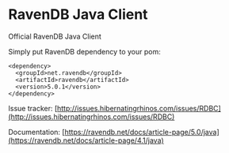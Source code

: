 # RavenDB Java Client

Official RavenDB Java Client

Simply put RavenDB dependency to your pom:

```
<dependency>
  <groupId>net.ravendb</groupId>
  <artifactId>ravendb</artifactId>
  <version>5.0.1</version>
</dependency>
```


Issue tracker: [http://issues.hibernatingrhinos.com/issues/RDBC](http://issues.hibernatingrhinos.com/issues/RDBC)

Documentation: [https://ravendb.net/docs/article-page/5.0/java](https://ravendb.net/docs/article-page/4.1/java)